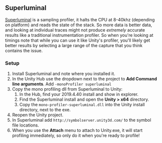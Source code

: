 ## Superluminal
[Superluminal](https://superluminal.eu/unity/) is a sampling profiler, it halts the CPU at 8-40khz (depending on platform) and reads the state of the stack. So more data is better data, and looking at individual traces might not produce *extremely* accurate results like a traditional instrumentation profiler. So when you're looking at timings note that while you can use it like Unity's profiler, you'll likely get better results by selecting a large range of the capture that you think contains the issue.

### Setup
1. Install Superluminal and note where you installed it.
1. In the Unity Hub use the dropdown next to the project to **Add Command line arguments**. Add `-monoProfiler superluminal`
1. Copy the mono profiling dll from Superluminal to Unity:
   1. In the Hub, find your 2019.4.40 install and show in explorer.
   1. Find the Superluminal install and open the **Unity > x64** directory.
   1. Copy the `mono-profiler-superluminal.dll` into the Unity install directory, next to the exe.
1. Reopen the Unity project.
1. In Superluminal add `http://symbolserver.unity3d.com/` to the symbol file locations.
1. When you use the **Attach** menu to attach to Unity.exe, it will start profiling immediately, so only do it when you're ready to profile!
